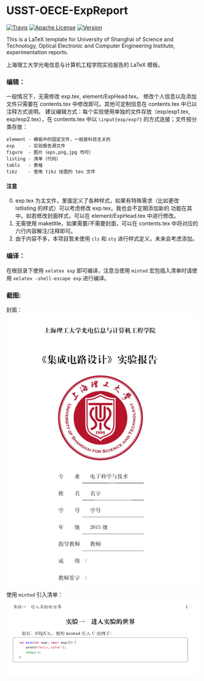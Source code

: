 # USST-OECE-ExpReport 
[![Travis](https://img.shields.io/badge/build-passing-green.svg)](https://github.com/FrankSFLYS/USST-OECE-ExpReport) [![Apache License](https://img.shields.io/badge/LICENSE-Apache-orange.svg)](LICENSE) [![Version](https://img.shields.io/badge/version-0.1-yellow.svg)]()

This is a LaTeX template for University of Shanghai of Science and Technology, Optical Electronic and Computer Engineering Institute, experimentation reports.

上海理工大学光电信息与计算机工程学院实验报告的 LaTeX 模板。

### 编辑：
一般情况下，无需修改 exp.tex, element/ExpHead.tex。
修改个人信息以及添加文件只需要在 contents.tex 中修改即可。其他可定制信息在 contents.tex 中已以注释方式说明。
建议编辑方式：每个实验使用单独的文件存放（exp/exp1.tex, exp/exp2.tex），在 contents.tex 中以 `\input{exp/exp?}` 的方式连接；文件按分类存放：
```
element - 模板中的固定文件，一般是科目无关的
exp     - 实验报告源文件
figure  - 图片（eps,png,jpg 均可）
listing - 清单（代码）
tabls   - 表格
tikz    - 使用 tikz 绘图的 tex 文件
```

#### 注意
0. exp.tex 为主文件，里面定义了各种样式，如果有特殊需求（比如更改 lstlisting 的样式）可以考虑修改 exp.tex，我也会不定期添加新的
功能在其中。如若修改封面样式，可以在 element/ExpHead.tex 中进行修改。
1. 无需使用 maketitle，如果需要/不需要封面，可以在 contents.tex 中将对应的六行内容解注/注释即可。
2. 由于内容不多，本项目暂未使用 `cls` 和 `sty` 进行样式定义，未来会考虑添加。

### 编译：
在根目录下使用 `xelatex exp` 即可编译，注意当使用 `minted` 宏包插入清单时请使用 `xelatex -shell-escape exp` 进行编译。 

### 截图:
封面：
![PDF Preview](element/Preview-coverpage.png "Preview - Cover Page")
使用 `minted` 引入清单：
![PDF Preview](element/Preview-minted.png "Preview - minted")

